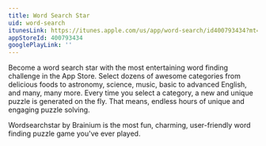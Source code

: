 ```yaml
---
title: Word Search Star
uid: word-search
itunesLink: https://itunes.apple.com/us/app/word-search/id400793434?mt=8
appStoreId: 400793434
googlePlayLink: ''
---
```


Become a word search star with the most entertaining word finding challenge in the App Store. Select dozens of awesome categories from delicious foods to astronomy, science, music, basic to advanced English, and many, many more. Every time you select a category, a new and unique puzzle is generated on the fly. That means, endless hours of unique and engaging puzzle solving.

Wordsearchstar by Brainium is the most fun, charming, user-friendly word finding puzzle game you've ever played.
